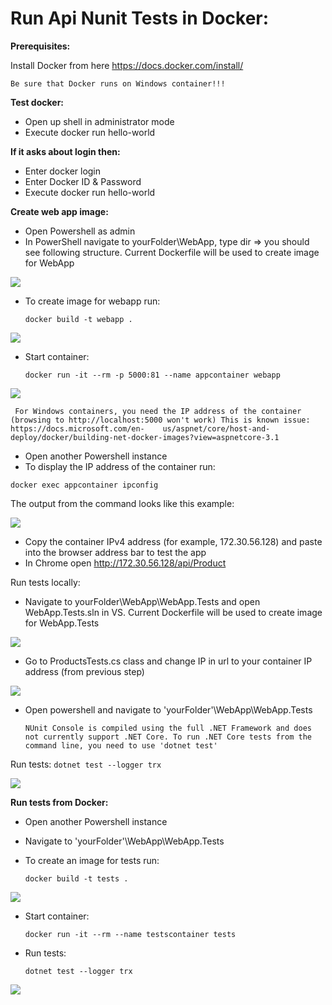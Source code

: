# Run Api Nunit Tests in Docker:
**Prerequisites:**

Install Docker from here https://docs.docker.com/install/

```Be sure that Docker runs on Windows container!!!```

**Test docker:**
- Open up shell in administrator mode
- Execute docker run hello-world

**If it asks about login then:**
- Enter docker login
- Enter Docker ID & Password
- Execute docker run hello-world

**Create web app image:**
- Open Powershell as admin
- In PowerShell navigate to yourFolder\WebApp, type dir => you should see following structure. Current Dockerfile will be used to create image for WebApp

![](/images/1.png)

- To create image for webapp run:

   ```docker build -t webapp . ```
   
![](/images/2.png)

- Start container:

   ```docker run -it --rm -p 5000:81 --name appcontainer webapp```
   
 ![](/images/3.png)

   ``` For Windows containers, you need the IP address of the container (browsing to http://localhost:5000 won't work) This is known issue: https://docs.microsoft.com/en-    us/aspnet/core/host-and-deploy/docker/building-net-docker-images?view=aspnetcore-3.1```


- Open another Powershell instance
- To display the IP address of the container run:

```docker exec appcontainer ipconfig```

The output from the command looks like this example:

![](/images/4.png)

- Copy the container IPv4 address (for example, 172.30.56.128) and paste into the browser address bar to test the app
- In Chrome open http://172.30.56.128/api/Product

Run tests locally: 

- Navigate to yourFolder\WebApp\WebApp.Tests and open WebApp.Tests.sln in VS. Current Dockerfile will be used to create image for WebApp.Tests

![](/images/5.png)

- Go to ProductsTests.cs class and change IP in url to your container IP address (from previous step) 

![](/images/6.png)

- Open powershell and navigate to 'yourFolder'\WebApp\WebApp.Tests

   ```NUnit Console is compiled using the full .NET Framework and does not currently support .NET Core. To run .NET Core tests from the command line, you need to use 'dotnet test'```

Run tests: 
   ```dotnet test --logger trx```
   
![](/images/7.png)

**Run tests from Docker:**
- Open another Powershell instance
- Navigate to 'yourFolder'\WebApp\WebApp.Tests
- To create an image for tests run:

   ```docker build -t tests .```
   
![](/images/8.png)

- Start container:

   ```docker run -it --rm --name testscontainer tests```

- Run tests:

   ```dotnet test --logger trx```
   
![](/images/9.png)
   




